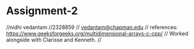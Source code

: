 # Assignment-2
//nidhi vedantam
//2328859
// vedantam@chapman.edu
// references: https://www.geeksforgeeks.org/multidimensional-arrays-c-cpp/
// Worked alongside with Clarisse and Kenneth.
//
